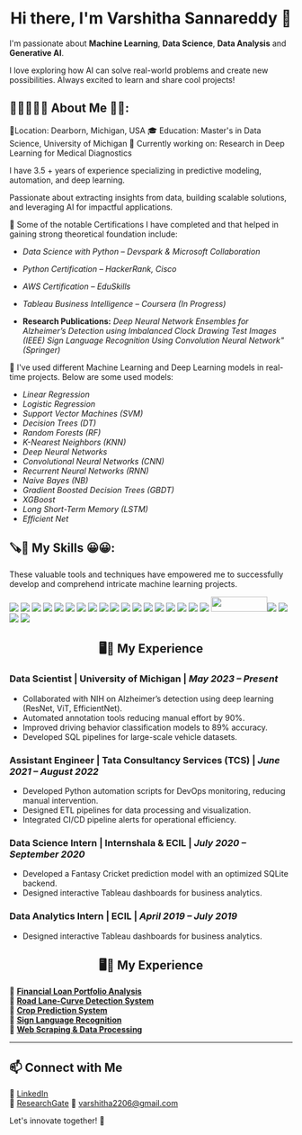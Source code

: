  <h1 align = "center"> Hi there, I'm Varshitha Sannareddy 👋</h1>

I'm  passionate about __Machine Learning__, __Data Science__, __Data Analysis__ and __Generative AI__. 

I love exploring how AI can solve real-world problems and create new possibilities. Always excited to learn and share cool projects!

<h2> 🚀👨‍🎓🙋‍♂️ About Me 💼🎒: </h2>
📍Location: Dearborn, Michigan, USA
🎓 Education: Master's in Data Science, University of Michigan
💼 Currently working on: Research in Deep Learning for Medical Diagnostics

I have 3.5 + years of experience specializing in predictive modeling, automation, and deep learning.

Passionate about extracting insights from data, building scalable solutions, and leveraging AI for impactful applications. 


🔭 Some of the notable Certifications I have completed and that helped in gaining strong theoretical foundation include: 
* *Data Science with Python – Devspark & Microsoft Collaboration*
* *Python Certification – HackerRank, Cisco*
* *AWS Certification – EduSkills*
* *Tableau Business Intelligence – Coursera (In Progress)*

* **Research Publications:**
    *Deep Neural Network Ensembles for Alzheimer’s Detection using Imbalanced Clock Drawing Test Images (IEEE)*
    *Sign Language Recognition Using Convolution Neural Network" (Springer)*


🔭 I've used different Machine Learning and Deep Learning models in real-time projects. Below are some used models:

* *Linear Regression*
* *Logistic Regression*
* *Support Vector Machines (SVM)*
* *Decision Trees (DT)*
* *Random Forests (RF)*
* *K-Nearest Neighbors (KNN)*
* *Deep Neural Networks*
* *Convolutional Neural Networks (CNN)*
* *Recurrent Neural Networks (RNN)*
* *Naive Bayes (NB)*
* *Gradient Boosted Decision Trees (GBDT)*
* *XGBoost*
* *Long Short-Term Memory (LSTM)*
* *Efficient Net*


<h2>🪚🔧 My Skills 😀😀:</h2>

These valuable tools and techniques have empowered me to successfully develop and comprehend intricate machine learning projects.

[![](https://img.shields.io/badge/Python-FFD43B?style=for-the-badge&logo=python&logoColor=darkgreen)](https://www.python.org)  [![](https://img.shields.io/badge/TensorFlow-FF6F00?style=for-the-badge&logo=TensorFlow&logoColor=white)](https://www.tensorflow.org) [![](https://img.shields.io/badge/scikit_learn-F7931E?style=for-the-badge&logo=scikit-learn&logoColor=white)](https://scikit-learn.org/stable/) [![](https://img.shields.io/badge/SciPy-654FF0?style=for-the-badge&logo=SciPy&logoColor=white)](https://www.scipy.org) [![](https://img.shields.io/badge/Numpy-777BB4?style=for-the-badge&logo=numpy&logoColor=white)](https://numpy.org) [![](https://img.shields.io/badge/Pandas-2C2D72?style=for-the-badge&logo=pandas&logoColor=white)](https://pandas.pydata.org)  [![](https://img.shields.io/badge/Plotly-239120?style=for-the-badge&logo=plotly&logoColor=white)](https://plotly.com)   [![](https://img.shields.io/badge/PyTorch-EE4C2C?style=for-the-badge&logo=PyTorch&logoColor=white)](https://pytorch.org) [<img src = "https://img.shields.io/badge/MongoDB-4EA94B?style=for-the-badge&logo=mongodb&logoColor=white"/>](https://www.mongodb.com/) [![](https://img.shields.io/badge/R-276DC3?style=for-the-badge&logo=r&logoColor=white)](https://www.r-project.org)   [![](https://img.shields.io/badge/json-5E5C5C?style=for-the-badge&logo=json&logoColor=white)](https://www.json.org/json-en.html) [![](https://img.shields.io/badge/Tableau-E97627?style=for-the-badge&logo=Tableau&logoColor=white)](https://www.tableau.com) [![](https://img.shields.io/badge/C-00599C?style=for-the-badge&logo=c&logoColor=white)](https://www.cprogramming.com) [![](https://img.shields.io/badge/Keras-D00000?style=for-the-badge&logo=Keras&logoColor=white)](https://keras.io) [![](https://img.shields.io/badge/MySQL-00000F?style=for-the-badge&logo=mysql&logoColor=white)](https://www.mysql.com) [![](https://img.shields.io/badge/conda-342B029.svg?&style=for-the-badge&logo=anaconda&logoColor=white)](https://www.anaconda.com) [![](https://img.shields.io/badge/PowerBI-F2C811?style=for-the-badge&logo=Power%20BI&logoColor=white)](https://powerbi.microsoft.com/en-us/) [![](https://img.shields.io/badge/Colab-F9AB00?style=for-the-badge&logo=googlecolab&color=525252)](https://colab.research.google.com) [<img src = "https://img.shields.io/badge/SQLite-07405E?style=for-the-badge&logo=sqlite&logoColor=white" width = "100" height = "27.5"/>](https://www.sqlite.org/index.html)[![](https://img.shields.io/badge/LaTeX-47A141?style=for-the-badge&logo=LaTeX&logoColor=white)](https://www.latex-project.org) [![](https://img.shields.io/badge/Microsoft_Excel-217346?style=for-the-badge&logo=microsoft-excel&logoColor=white)](https://www.microsoft.com/en-us/microsoft-365/excel) [![](https://img.shields.io/badge/Microsoft_PowerPoint-B7472A?style=for-the-badge&logo=microsoft-powerpoint&logoColor=white)](https://www.microsoft.com/en-us/microsoft-365/powerpoint) [![](https://img.shields.io/badge/Microsoft_Office-D83B01?style=for-the-badge&logo=microsoft-office&logoColor=white)](https://www.office.com)


<h2 align = "center"> 🖥💼 My Experience </h2> 

### **Data Scientist** | University of Michigan | *May 2023 – Present*  
- Collaborated with NIH on Alzheimer’s detection using deep learning (ResNet, ViT, EfficientNet).  
- Automated annotation tools reducing manual effort by 90%.  
- Improved driving behavior classification models to 89% accuracy.  
- Developed SQL pipelines for large-scale vehicle datasets.  

### **Assistant Engineer** | Tata Consultancy Services (TCS) | *June 2021 – August 2022*  
- Developed Python automation scripts for DevOps monitoring, reducing manual intervention.  
- Designed ETL pipelines for data processing and visualization.  
- Integrated CI/CD pipeline alerts for operational efficiency.  

### **Data Science Intern** | Internshala & ECIL | *July 2020 – September 2020*  
- Developed a Fantasy Cricket prediction model with an optimized SQLite backend.  
- Designed interactive Tableau dashboards for business analytics.

### **Data Analytics Intern** | ECIL | *April 2019 – July 2019*   
- Designed interactive Tableau dashboards for business analytics.


<h2 align = "center"> 🖥📂 My Experience </h2> 

🔹 **[Financial Loan Portfolio Analysis](https://github.com/varshitha4046/Financial-Loan-Portfolio-Analysis)**  
🔹 **[Road Lane-Curve Detection System](https://github.com/varshitha4046/Road-Lane-Curve-Detection-System)**  
🔹 **[Crop Prediction System](https://github.com/varshitha4046/Crop-Prediction-System)**  
🔹 **[Sign Language Recognition](https://github.com/varshitha4046/Sign-Language-recognition)**  
🔹 **[Web Scraping & Data Processing](https://github.com/varshitha4046/Web-Scraping-Data-Processing)**  

---

## 📫 Connect with Me
🔗 [LinkedIn](https://www.linkedin.com/in/varshitha-sannareddy/)  
🔬 [ResearchGate](https://www.researchgate.net/profile/Varshitha-Sannareddy/research)
📩 varshitha2206@gmail.com  

Let's innovate together! 🚀
